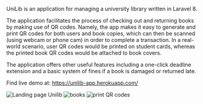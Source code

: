 UniLib is an application for managing a university library written in Laravel 8. 

The application facilitates the process of checking out and returning books by making use of QR codes. Namely, the app makes it easy to generate and print QR codes for both users and book copies, which can then be scanned (using webcam or phone cam) in order to complete a transaction. In a real-world scenario, user QR codes would be printed on student cards, whereas the printed book QR codes would be attached to book covers.    
 
The application offers other useful features including a one-click deadline extension and a basic system of fines if a book is damaged or returned late.  

Find live demo at: https://unilib-app.herokuapp.com/

![Landing page Unilib](https://user-images.githubusercontent.com/58144680/168447018-0203031c-7876-4fcf-87cf-867963f0943d.JPG)
![books](https://user-images.githubusercontent.com/58144680/168447611-153e0766-ea80-42b9-b122-0c46847945e8.JPG)
![print QR codes](https://user-images.githubusercontent.com/58144680/168447612-238e0176-4c60-4663-a830-05058f512141.JPG)
